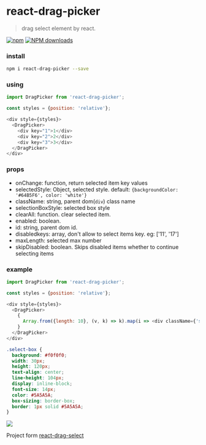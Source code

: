 # react-drag-picker
> drag select element by react.

[![npm](https://img.shields.io/npm/v/react-drag-picker.svg?maxAge=2592000?style=plastic)](https://www.npmjs.com/package/react-drag-picker)
[![NPM downloads](http://img.shields.io/npm/dm/react-drag-picker.svg?style=flat-plastic)](https://npmjs.org/package/react-drag-picker)

### install 
```bash
npm i react-drag-picker --save
```

### using

```js 
import DragPicker from 'react-drag-picker';

const styles = {position: 'relative'};

<div style={styles}>
  <DragPicker>
    <div key="1">1</div>
    <div key="2">2</div>
    <div key="3">3</div>
  </DragPicker>
</div>
```

### props
  * onChange: function, return selected item key values
  * selectedStyle: Object, selected style. default: `{backgroundColor: '#64B5F6', color: 'white'}`
  * className: string, parent dom(`div`) class name
  * selectionBoxStyle: selected box style
  * clearAll: function. clear selected item.
  * enabled: boolean. 
  * id: string, parent dom id.
  * disabledkeys: array, don't allow to select items key. eg: ['11', '17']
  * maxLength: selected max number
  * skipDisabled: boolean. Skips disabled items whether to continue selecting items

### example

```js
import DragPicker from 'react-drag-picker';

const styles = {position: 'relative'};

<div style={styles}>
  <DragPicker>
    {
      Array.from({length: 10}, (v, k) => k).map(i => <div className={'select-box'} key={i}>{i + 1 }</div>)
    }
  </DragPicker>
</div>
```
```css
.select-box {
  background: #f0f0f0;
  width: 30px;
  height: 120px;
  text-align: center;
  line-height: 104px;
  display: inline-block;
  font-size: 14px;
  color: #5A5A5A;
  box-sizing: border-box;
  border: 1px solid #5A5A5A;
}
```
![](https://static.oschina.net/uploads/img/201712/22142737_dShD.gif )

Project form [react-drag-select](https://github.com/pablofierro/react-drag-select)